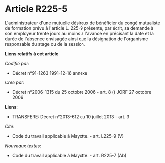 # Article R225-5

L'administrateur d'une mutuelle désireux de bénéficier du congé mutualiste de formation prévu à l'article L. 225-9 présente,
par écrit, sa demande à son employeur trente jours au moins à l'avance en précisant la date et la durée de l'absence
envisagée ainsi que la désignation de l'organisme responsable du stage ou de la session.

**Liens relatifs à cet article**

_Codifié par_:

  - Décret n°91-1263 1991-12-16 annexe

_Créé par_:

  - Décret n°2006-1315 du 25 octobre 2006 - art. 8 () JORF 27 octobre 2006

**Liens**:

  - TRANSFERE: Décret n°2013-612 du 10 juillet 2013 - art. 3

_Cite_:

  - Code du travail applicable à Mayotte. - art. L225-9 (V)

_Nouveaux textes_:

  - Code du travail applicable à Mayotte. - art. R225-7 (Ab)
